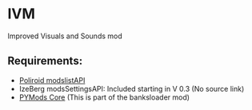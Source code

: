 # IVM
 Improved Visuals and Sounds mod

## Requirements:
- [Poliroid modslistAPI](https://bitbucket.org/P0LIR0ID/wot-modslist/downloads/)
- IzeBerg modsSettingsAPI: Included starting in V 0.3 (No source link)
- [PYMods Core](https://koreanrandom.com/forum/topic/20551-140005022019-звуковые-скрипты-для-танков-загрузчик-звуков-инъектор-событий-ut_announcer-гудки/) (This is part of the banksloader mod)

